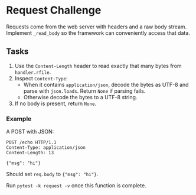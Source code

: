 # Request Challenge

Requests come from the web server with headers and a raw body stream. Implement `_read_body` so the framework can conveniently access that data.

## Tasks

1. Use the `Content-Length` header to read exactly that many bytes from `handler.rfile`.
2. Inspect `Content-Type`:
   - When it contains `application/json`, decode the bytes as UTF-8 and parse with `json.loads`. Return `None` if parsing fails.
   - Otherwise decode the bytes to a UTF-8 string.
3. If no body is present, return `None`.

### Example

A POST with JSON:

```http
POST /echo HTTP/1.1
Content-Type: application/json
Content-Length: 13

{"msg": "hi"}
```

Should set `req.body` to `{"msg": "hi"}`.

Run `pytest -k request -v` once this function is complete.
